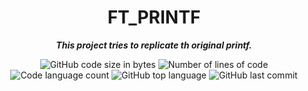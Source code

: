 <h1 align="center">
	FT_PRINTF
</h1>

<p align="center">
	<b><i>This project tries to replicate th original printf.</i></b>
</p>

<p align="center">
	<img alt="GitHub code size in bytes" src="https://img.shields.io/github/languages/code-size/appinha/42cursus-01-ft_printf?color=blueviolet" />
	<img alt="Number of lines of code" src="https://img.shields.io/tokei/lines/github/appinha/42cursus-01-ft_printf?color=blueviolet" />
	<img alt="Code language count" src="https://img.shields.io/github/languages/count/appinha/42cursus-01-ft_printf?color=blue" />
	<img alt="GitHub top language" src="https://img.shields.io/github/languages/top/appinha/42cursus-01-ft_printf?color=blue" />
	<img alt="GitHub last commit" src="https://img.shields.io/github/last-commit/appinha/42cursus-01-ft_printf?color=brightgreen" />
</p>

